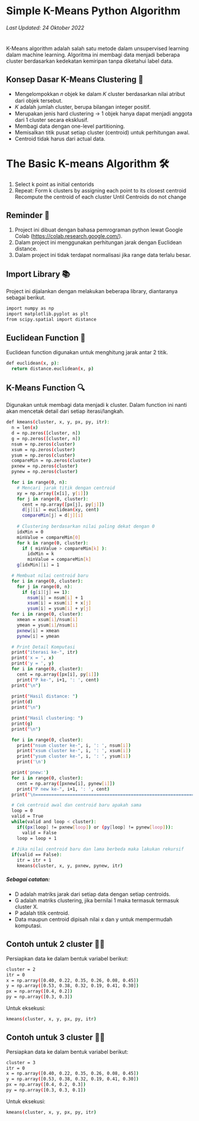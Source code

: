 # Simple K-Means Python Algorithm
###### Last Updated: 24 Oktober 2022
#
#
K-Means algorithm adalah salah satu metode dalam unsupervised learning dalam machine learning. Algoritma ini membagi data menjadi beberapa cluster berdasarkan kedekatan kemiripan tanpa diketahui label data.

## Konsep Dasar K-Means Clustering 🔑
- Mengelompokkan 𝑛 objek ke dalam 𝐾 cluster berdasarkan nilai atribut dari
objek tersebut.
- 𝐾 adalah jumlah cluster, berupa bilangan integer positif.
- Merupakan jenis hard clustering → 1 objek hanya dapat menjadi anggota
dari 1 cluster secara eksklusif.
- Membagi data dengan one-level partitioning.
- Memisalkan titik pusat setiap cluster (centroid) untuk perhitungan awal.
- Centroid tidak harus dari actual data.

# The Basic K-means Algorithm 🛠
1.  Select k point as initial centorids
2.  Repeat:
    Form k clusters by assigning each point to its closest centroid
    Recompute the centroid of each cluster
    Until Centroids do not change

## Reminder 📢
1. Project ini dibuat dengan bahasa pemrograman python lewat Google Colab (https://colab.research.google.com/).
2. Dalam project ini menggunakan perhitungan jarak dengan Euclidean distance.
3. Dalam project ini tidak terdapat normalisasi jika range data terlalu besar.

## Import Library 📚
Project ini dijalankan dengan melakukan beberapa library, diantaranya sebagai berikut.

```sh
import numpy as np
import matplotlib.pyplot as plt
from scipy.spatial import distance
```

## Euclidean Function 📏
Euclidean function digunakan untuk menghitung jarak antar 2 titik. 

```sh
def euclidean(x, p):
  return distance.euclidean(x, p)
```

## K-Means Function 🔍
Digunakan untuk membagi data menjadi k cluster. Dalam function ini nanti akan mencetak detail dari setiap iterasi/langkah.

```sh
def kmeans(cluster, x, y, px, py, itr):
  n = len(x)
  d = np.zeros([cluster, n])
  g = np.zeros([cluster, n])
  nsum = np.zeros(cluster)
  xsum = np.zeros(cluster)
  ysum = np.zeros(cluster)
  compareMin = np.zeros(cluster)
  pxnew = np.zeros(cluster)
  pynew = np.zeros(cluster)

  for i in range(0, n):
    # Mencari jarak titik dengan centroid
    xy = np.array([x[i], y[i]])
    for j in range(0, cluster):
      cent = np.array([px[j], py[j]])
      d[j][i] = euclidean(xy, cent)
      compareMin[j] = d[j][i]
      
    # Clustering berdasarkan nilai paling dekat dengan 0
    idxMin = 0
    minValue = compareMin[0]
    for k in range(0, cluster):
      if ( minValue > compareMin[k] ):
        idxMin = k
        minValue = compareMin[k]
    g[idxMin][i] = 1

  # Membuat nilai centroid baru
  for i in range(0, cluster):
    for j in range(0, n):
      if (g[i][j] == 1):
        nsum[i] = nsum[i] + 1
        xsum[i] = xsum[i] + x[j]
        ysum[i] = ysum[i] + y[j]
  for i in range(0, cluster):
    xmean = xsum[i]/nsum[i]
    ymean = ysum[i]/nsum[i]
    pxnew[i] = xmean
    pynew[i] = ymean

  # Print Detail Komputasi
  print("iterasi ke-", itr)
  print('x = ', x)
  print('y = ', y)
  for i in range(0, cluster):
    cent = np.array([px[i], py[i]])
    print("P ke-", i+1, ': ', cent)
  print("\n")
  
  print("Hasil distance: ")
  print(d)
  print("\n")

  print("Hasil clustering: ")
  print(g)
  print("\n")

  for i in range(0, cluster):
    print("nsum cluster ke-", i, ': ', nsum[i])
    print("xsum cluster ke-", i, ': ', xsum[i])
    print("ysum cluster ke-", i, ': ', ysum[i])
    print('\n')

  print('pnew:')
  for i in range(0, cluster):
    cent = np.array([pxnew[i], pynew[i]])
    print("P new ke-", i+1, ': ', cent)
  print("\n==============================================================\n")

  # Cek centroid awal dan centroid baru apakah sama
  loop = 0
  valid = True
  while(valid and loop < cluster):
    if((px[loop] != pxnew[loop]) or (py[loop] != pynew[loop])):
      valid = False
    loop = loop + 1
  
  # Jika nilai centroid baru dan lama berbeda maka lakukan rekursif
  if(valid == False):
    itr = itr + 1
    kmeans(cluster, x, y, pxnew, pynew, itr)
```
##### Sebagai catatan:
- D adalah matriks jarak dari setiap data dengan setiap centroids.
- G adalah matriks clustering, jika bernilai 1 maka termasuk termasuk cluster X.
- P adalah titik centroid.
- Data maupun centroid dipisah nilai x dan y untuk mempermudah komputasi.

## Contoh untuk 2 cluster 🏃‍♂️
Persiapkan data ke dalam bentuk variabel berikut:
```sh
cluster = 2
itr = 0
x = np.array([0.40, 0.22, 0.35, 0.26, 0.08, 0.45])
y = np.array([0.53, 0.38, 0.32, 0.19, 0.41, 0.30])
px = np.array([0.4, 0.2])
py = np.array([0.3, 0.3])
```
Untuk eksekusi:
```sh
kmeans(cluster, x, y, px, py, itr)
```

## Contoh untuk 3 cluster 🏃‍♂️
Persiapkan data ke dalam bentuk variabel berikut:
```sh
cluster = 3
itr = 0
x = np.array([0.40, 0.22, 0.35, 0.26, 0.08, 0.45])
y = np.array([0.53, 0.38, 0.32, 0.19, 0.41, 0.30])
px = np.array([0.4, 0.2, 0.3])
py = np.array([0.3, 0.3, 0.1])
```
Untuk eksekusi:
```sh
kmeans(cluster, x, y, px, py, itr)
```
